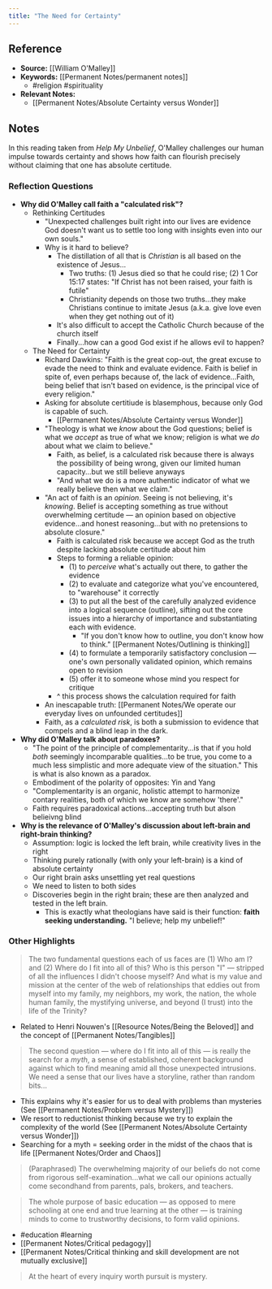 ```yaml
---
title: "The Need for Certainty"
---
```

## Reference
- **Source:** [[William O'Malley]]
- **Keywords:** [[Permanent Notes/permanent notes]]
	- #religion #spirituality 
- **Relevant Notes:** 
	- [[Permanent Notes/Absolute Certainty versus Wonder]]

## Notes
In this reading taken from _Help My Unbelief_, O'Malley challenges our human impulse towards certainty and shows how faith can flourish precisely without claiming that one has absolute certitude.

### Reflection Questions
-   **Why did O'Malley call faith a "calculated risk"?**
	- Rethinking Certitudes
		- "Unexpected challenges built right into our lives are evidence God doesn't want us to settle too long with insights even into our own souls."
		- Why is it hard to believe?
			- The distillation of all that is *Christian* is all based on the existence of Jesus...
				- Two truths: (1) Jesus died so that he could rise; (2) 1 Cor 15:17 states: "If Christ has not been raised, your faith is futile"
				- Christianity depends on those two truths...they make Christians continue to imitate Jesus (a.k.a. give love even when they get nothing out of it)
			- It's also difficult to accept the Catholic Church because of the church itself
			- Finally...how can a good God exist if he allows evil to happen?
	- The Need for Certainty
		- Richard Dawkins: "Faith is the great cop-out, the great excuse to evade the need to think and evaluate evidence. Faith is belief in spite of, even perhaps because of, the lack of evidence...Faith, being belief that isn't based on evidence, is the principal vice of every religion."
		- Asking for absolute certitiude is blasemphous, because only God is capable of such.
			- [[Permanent Notes/Absolute Certainty versus Wonder]]
		- "Theology is what we *know* about the God questions; belief is what we *accept* as true of what we know; religion is what we *do* about what we claim to believe."
			- Faith, as belief, is a calculated risk because there is always the possibility of being wrong, given our limited human capacity...but we still believe anyways
			- "And what we do is a more authentic indicator of what we really believe then what we claim."
		- "An act of faith is an *opinion*. Seeing is not believing, it's *knowing*. Belief is accepting something as true without overwhelming certitude — an opinion based on objective evidence...and honest reasoning...but with no pretensions to absolute closure."
			- Faith is calculated risk because we accept God as the truth despite lacking absolute certitude about him
			- Steps to forming a reliable opinion: 
				- (1) to *perceive* what's actually out there, to gather the evidence
				- (2) to evaluate and categorize what you've encountered, to "warehouse" it correctly
				- (3) to put all the best of the carefully analyzed evidence into a logical sequence (outline), sifting out the core issues into a hierarchy of importance and substantiating each with evidence.
					- "If you don't know how to outline, you don't know how to think." [[Permanent Notes/Outlining is thinking]]
				- (4) to formulate a temporarily satisfactory conclusion — one's own personally validated opinion, which remains open to revision
				- (5) offer it to someone whose mind you respect for critique
			- ^ this process shows the calculation required for faith
		- An inescapable truth: [[Permanent Notes/We operate our everyday lives on unfounded certitudes]]
		- Faith, as a *calculated risk*, is both a submission to evidence that compels and a blind leap in the dark.
-   **Why did O'Malley talk about paradoxes?**
	- "The point of the principle of complementarity...is that if you hold *both* seemingly incomparable qualities...to be true, you come to a much less simplistic and more adequate view of the situation." This is what is also known as a paradox.
	- Embodiment of the polarity of opposites: Yin and Yang
	- "Complementarity is an organic, holistic attempt to harmonize contary realities, both of which we know are somehow 'there'."
	- Faith requires paradoxical actions...accepting truth but alson belieivng blind
-   **Why is the relevance of O'Malley's discussion about left-brain and right-brain thinking?**
	- Assumption: logic is locked the left brain, while creativity lives in the right
	- Thinking purely rationally (with only your left-brain) is a kind of absolute certainty
	- Our right brain asks unsettling yet real questions
	- We need to listen to both sides
	- Discoveries begin in the right brain; these are then analyzed and tested in the left brain.
		- This is exactly what theologians have said is their function: **faith seeking understanding.** "I believe; help my unbelief!"

### Other Highlights
> The two fundamental questions each of us faces are (1) Who am I? and (2) Where do I fit into all of this? Who is this person "I" — stripped of all the influences I didn't choose myself? And what is my value and mission at the center of the web of relationships that eddies out from myself into my family, my neighbors, my work, the nation, the whole human family, the mystifying universe, and beyond (I trust) into the life of the Trinity?

- Related to Henri Nouwen's [[Resource Notes/Being the Beloved]] and the concept of [[Permanent Notes/Tangibles]]

> The second question — where do I fit into all of this — is really the search for a *myth*, a sense of established, coherent background against which to find meaning amid all those unexpected intrusions. We need a sense that our lives have a storyline, rather than random bits...

- This explains why it's easier for us to deal with problems than mysteries (See [[Permanent Notes/Problem versus Mystery]])
- We resort to reductionist thinking because we try to explain the complexity of the world (See [[Permanent Notes/Absolute Certainty versus Wonder]])
- Searching for a myth = seeking order in the midst of the chaos that is life [[Permanent Notes/Order and Chaos]]

> (Paraphrased) The overwhelming majority of our beliefs do not come from rigorous self-examination...what we call our opinions actually come secondhand from parents, pals, brokers, and teachers.

> The whole purpose of basic education — as opposed to mere schooling at one end and true learning at the other — is training minds to come to trustworthy decisions, to form valid opinions.

- #education #learning 
- [[Permanent Notes/Critical pedagogy]]
- [[Permanent Notes/Critical thinking and skill development are not mutually exclusive]]

>At the heart of every inquiry worth pursuit is mystery.